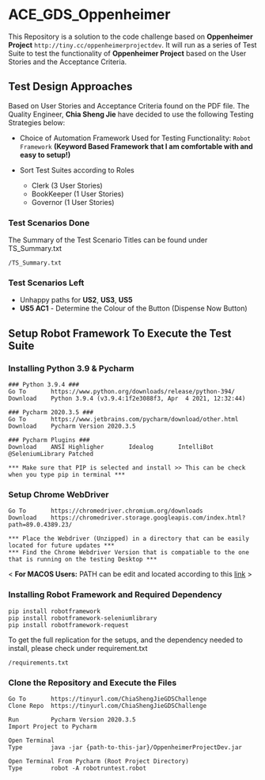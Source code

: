 #   ACE_GDS_Oppenheimer
This Repository is a solution to the code challenge based on **Oppenheimer Project** `http://tiny.cc/oppenheimerprojectdev`. It will run as a series of Test Suite to test the functionality of **Oppenheimer Project** based on the User Stories and the Acceptance Criteria.

## Test Design Approaches
Based on User Stories and Acceptance Criteria found on the PDF file. The Quality Engineer, **Chia Sheng Jie** have decided to use the following Testing Strategies below:
* Choice of Automation Framework Used for Testing Functionality: `Robot Framework` **(Keyword Based Framework that I am comfortable with and easy to setup!)**

* Sort Test Suites according to Roles
  * Clerk (3 User Stories)
  * BookKeeper (1 User Stories)
  * Governor (1 User Stories)

### Test Scenarios Done
The Summary of the Test Scenario Titles can be found under TS_Summary.txt  

```
/TS_Summary.txt
```

### Test Scenarios Left
* Unhappy paths for **US2**, **US3**, **US5**
* **US5 AC1** - Determine the Colour of the Button (Dispense Now Button)

## Setup Robot Framework To Execute the Test Suite

### Installing Python 3.9 & Pycharm

```
### Python 3.9.4 ###
Go To       https://www.python.org/downloads/release/python-394/
Download    Python 3.9.4 (v3.9.4:1f2e3088f3, Apr  4 2021, 12:32:44)

### Pycharm 2020.3.5 ###
Go To       https://www.jetbrains.com/pycharm/download/other.html
Download    Pycharm Version 2020.3.5

### Pycharm Plugins ###
Download    ANSI Highligher       Idealog       IntelliBot @SeleniumLibrary Patched

*** Make sure that PIP is selected and install >> This can be check when you type pip in terminal ***
```

### Setup Chrome WebDriver

```
Go To       https://chromedriver.chromium.org/downloads
Download    https://chromedriver.storage.googleapis.com/index.html?path=89.0.4389.23/

*** Place the Webdriver (Unzipped) in a directory that can be easily located for future updates *** 
*** Find the Chrome Webdriver Version that is compatiable to the one that is running on the testing Desktop ***  
```

< **For MACOS Users:** PATH can be edit and located according to this [link](https://www.kenst.com/2015/03/including-the-chromedriver-location-in-macos-system-path/) >


### Installing Robot Framework and Required Dependency

```
pip install robotframework
pip install robotframework-seleniumlibrary
pip install robotframework-request
```

To get the full replication for the setups, and the dependency needed to install, please check under requirement.txt

```
/requirements.txt
```

### Clone the Repository and Execute the Files

```
Go To       https://tinyurl.com/ChiaShengJieGDSChallenge
Clone Repo  https://tinyurl.com/ChiaShengJieGDSChallenge

Run         Pycharm Version 2020.3.5
Import Project to Pycharm

Open Terminal
Type        java -jar {path-to-this-jar}/OppenheimerProjectDev.jar

Open Terminal From Pycharm (Root Project Directory)
Type        robot -A robotruntest.robot                
```